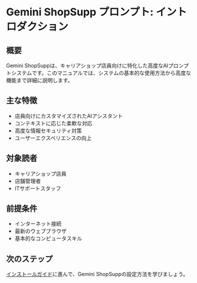 # Gemini ShopSupp プロンプト: イントロダクション

## 概要

Gemini ShopSuppは、キャリアショップ店員向けに特化した高度なAIプロンプトシステムです。このマニュアルでは、システムの基本的な使用方法から高度な機能まで詳細に説明します。

## 主な特徴

- 店員向けにカスタマイズされたAIアシスタント
- コンテキストに応じた柔軟な対応
- 高度な情報セキュリティ対策
- ユーザーエクスペリエンスの向上

## 対象読者

- キャリアショップ店員
- 店舗管理者
- ITサポートスタッフ

## 前提条件

- インターネット接続
- 最新のウェブブラウザ
- 基本的なコンピュータスキル

## 次のステップ

[インストールガイド](installation.md)に進んで、Gemini ShopSuppの設定方法を学びましょう。 